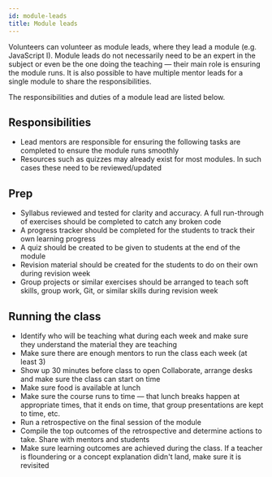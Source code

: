 ```yaml
---
id: module-leads
title: Module leads
---
```


Volunteers can volunteer as module leads, where they lead a module (e.g. JavaScript I).
Module leads do not necessarily need to be an expert in the subject or even be the one doing the teaching — their main role is ensuring the module runs.
It is also possible to have multiple mentor leads for a single module to share the responsibilities.

The responsibilities and duties of a module lead are listed below.

## Responsibilities

- Lead mentors are responsible for ensuring the following tasks are completed to ensure the module runs smoothly
- Resources such as quizzes may already exist for most modules. In such cases these need to be reviewed/updated

## Prep

- Syllabus reviewed and tested for clarity and accuracy. A full run-through of exercises should be completed to catch any broken code
- A progress tracker should be completed for the students to track their own learning progress
- A quiz should be created to be given to students at the end of the module
- Revision material should be created for the students to do on their own during revision week
- Group projects or similar exercises should be arranged to teach soft skills, group work, Git, or similar skills during revision week

## Running the class

- Identify who will be teaching what during each week and make sure they understand the material they are teaching
- Make sure there are enough mentors to run the class each week (at least 3)
- Show up 30 minutes before class to open Collaborate, arrange desks and make sure the class can start on time
- Make sure food is available at lunch
- Make sure the course runs to time — that lunch breaks happen at appropriate times, that it ends on time, that group presentations are kept to time, etc.
- Run a retrospective on the final session of the module
- Compile the top outcomes of the retrospective and determine actions to take. Share with mentors and students
- Make sure learning outcomes are achieved during the class. If a teacher is floundering or a concept explanation didn't land, make sure it is revisited
